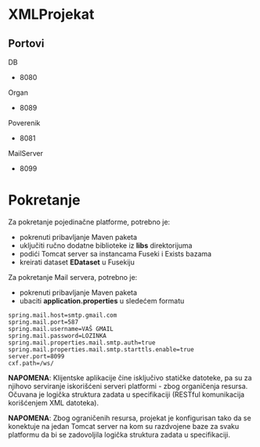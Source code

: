 # XMLProjekat

## Portovi

DB
- 8080

Organ
- 8089

Poverenik
- 8081

MailServer
- 8099

# Pokretanje

Za pokretanje pojedinačne platforme, potrebno je:
- pokrenuti pribavljanje Maven paketa
- uključiti ručno dodatne biblioteke iz **libs** direktorijuma
- podići Tomcat server sa instancama Fuseki i Exists bazama
- kreirati dataset **EDataset** u Fusekiju

Za pokretanje Mail servera, potrebno je:
- pokrenuti pribavljanje Maven paketa
- ubaciti **application.properties** u sledećem formatu

```
spring.mail.host=smtp.gmail.com
spring.mail.port=587
spring.mail.username=VAŠ GMAIL
spring.mail.password=LOZINKA
spring.mail.properties.mail.smtp.auth=true
spring.mail.properties.mail.smtp.starttls.enable=true
server.port=8099
cxf.path=/ws/
```

**NAPOMENA**: Klijentske aplikacije čine isključivo statičke datoteke, pa su za njihovo serviranje iskorišćeni serveri platformi - zbog organičenja resursa. Očuvana je logička struktura zadata u specifikaciji (RESTful komunikacija korišćenjem XML datoteka).

**NAPOMENA**: Zbog ograničenih resursa, projekat je konfigurisan tako da se konektuje na jedan Tomcat server na kom su razdvojene baze za svaku platformu da bi se zadovoljila logička struktura zadata u specifikaciji.
